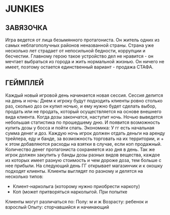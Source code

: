 # JUNKIES
<h2>ЗАВЯЗОЧКА</h2>
Игра ведется от лица безымянного протагониста. Он житель одних из самых неблагополучных районов неназванной страны. Страна уже несколько лет страдает от непосильной бедности, коррупции и бесчестии. Главному герою такое устройство дел не нравится - он мечтает выбраться из города и жить нормальной жизнью. Он ничего не имеет, поэтому остается единственный вариант - продажа СТАФА.
<h2>ГЕЙМПЛЕЙ</h2>
Каждый новый игровой день начинается новая сессия. 
  Сессия делится на день и ночь: 
    Днем к игроку будут подходить клиенты ровно столько раз, сколько доз он купил ночью, и ему нужно будет сделать выбор, продать или не продать, который осуществляется на основе внешнего вида клиента. Когда дозы закончатся, наступит ночь.
    Ночью выведется небольшая статистика по прошедшему дню. И появится возможность купить дозы у босса и пойти спать.
  Экономика:
    У гг есть начальная сумма денег и доз. Каждую ночь игрок должен отдать деньги на аренду трейлера, еду и банде, за возможность торговать на их территории, и + к этом добавляются расходы на взятки в случае, если коп продажный. Количество денег протагониста сохраняется изо дня в день. Так же игрок должен закупить у банды дозы разных видов вещества, каждое из которых имеет разную стоимость и чем дороже доза, тем больше с нее прибыли. 
На следующий день ГГ открывает магазинчик и к окошку подходят клиенты. Клиенты выглядят по разному и делятся на несколько типов:
<ul>
<li>Клиент-нарколыга (которому нужно приобрести наркоту)</li>
<li>Коп (может притворяться нарколыгой. При попытке 
</ul>
Клиенты могут различаться по:
 Полу: м и ж
 Возрасту: ребенок и взрослый
 Опыту: сторчавшийся и начинающий
